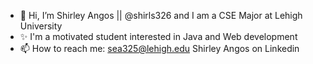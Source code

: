 - 👋 Hi, I’m Shirley Angos || @shirls326 and I am a CSE Major at Lehigh University
- ✨ I'm a motivated student interested in Java and Web development
- 📫 How to reach me:
     sea325@lehigh.edu
     Shirley Angos on Linkedin

<!---
shirls326/shirls326 is a ✨ special ✨ repository because its `README.md` (this file) appears on your GitHub profile.
You can click the Preview link to take a look at your changes.
--->
